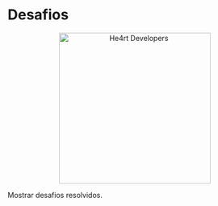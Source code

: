 # Desafios

<div align="center">
  <a href="https://logikoz.net">
    <img src="https://raw.githubusercontent.com/Novout/He4rt-CPP-Tutorial/master/docs/.vuepress/public/images/he4rtlogo.png" width=300 alt="He4rt Developers"/>
  </a>
</div>

Mostrar desafios resolvidos.
